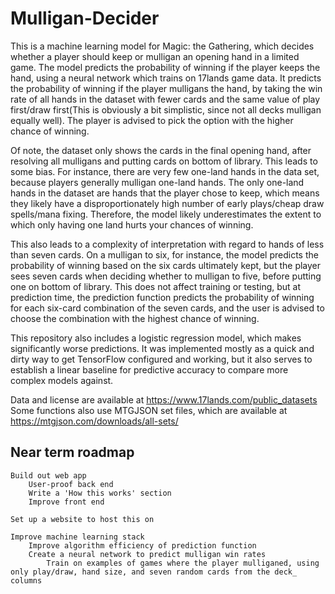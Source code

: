 # Mulligan-Decider

This is a machine learning model for Magic: the Gathering, which decides whether a player should keep or mulligan an opening hand in a limited game. The model predicts the probability of winning if the player keeps the hand, using a neural network which trains on 17lands game data. It predicts the probability of winning if the player mulligans the hand, by taking the win rate of all hands in the dataset with fewer cards and the same value of play first/draw first(This is obviously a bit simplistic, since not all decks mulligan equally well). The player is advised to pick the option with the higher chance of winning.

Of note, the dataset only shows the cards in the final opening hand, after resolving all mulligans and putting cards on bottom of library. This leads to some bias. For instance, there are very few one-land hands in the data set, because players generally mulligan one-land hands. The only one-land hands in the dataset are hands that the player chose to keep, which means they likely have a disproportionately high number of early plays/cheap draw spells/mana fixing. Therefore, the model likely underestimates the extent to which only having one land hurts your chances of winning.

This also leads to a complexity of interpretation with regard to hands of less than seven cards. On a mulligan to six, for instance, the model predicts the probability of winning based on the six cards ultimately kept, but the player sees seven cards when deciding whether to mulligan to five, before putting one on bottom of library. This does not affect training or testing, but at prediction time, the prediction function predicts the probability of winning for each six-card combination of the seven cards, and the user is advised to choose the combination with the highest chance of winning.

This repository also includes a logistic regression model, which makes significantly worse predictions. It was implemented mostly as a quick and dirty way to get TensorFlow configured and working, but it also serves to establish a linear baseline for predictive accuracy to compare more complex models against.

Data and license are available at https://www.17lands.com/public_datasets
Some functions also use MTGJSON set files, which are available at https://mtgjson.com/downloads/all-sets/

## Near term roadmap

    Build out web app
        User-proof back end
        Write a 'How this works' section
        Improve front end

    Set up a website to host this on

    Improve machine learning stack
        Improve algorithm efficiency of prediction function
        Create a neural network to predict mulligan win rates
            Train on examples of games where the player mulliganed, using only play/draw, hand size, and seven random cards from the deck_ columns